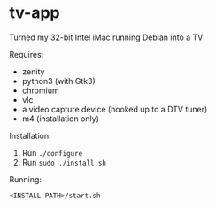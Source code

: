 # tv-app
Turned my 32-bit Intel iMac running Debian into a TV

Requires:
* zenity
* python3 (with Gtk3)
* chromium
* vlc
* a video capture device (hooked up to a DTV tuner)
* m4 (installation only)

Installation:

1. Run `./configure`
2. Run `sudo ./install.sh`

Running:

`<INSTALL-PATH>/start.sh`
